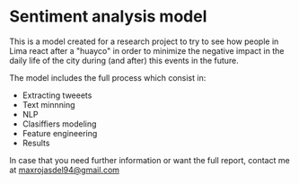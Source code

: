 # Sentiment analysis model

This is a model created for a research project to try to see how people in Lima react after a "huayco" in order to minimize the negative impact in the daily life of the city during (and after) this events in the future.

The model includes the full process which consist in:
- Extracting tweeets
- Text minnning
- NLP
- Clasiffiers modeling
- Feature engineering
- Results

 In case that you need further information or want the full report, contact me at maxrojasdel94@gmail.com
